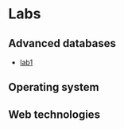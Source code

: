 # Labs

## Advanced databases

* [lab1]("bdd/db-lab1.md")

## Operating system

## Web technologies
